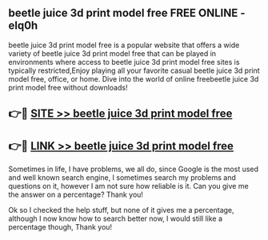 ## beetle juice 3d print model free FREE ONLINE - elq0h

beetle juice 3d print model free is a popular website that offers a wide variety of beetle juice 3d print model free that can be played in environments where access to beetle juice 3d print model free sites is typically restricted,Enjoy playing all your favorite casual beetle juice 3d print model free, office, or home. Dive into the world of online freebeetle juice 3d print model free without downloads!

## 👉🔴 [SITE >> beetle juice 3d print model free](http://news.freeplayer.one?title=beetle_juice_3d_print_model_free&ref=FRRE)

## 👉🔴 [LINK >> beetle juice 3d print model free](http://news.freeplayer.one?title=beetle_juice_3d_print_model_free&ref=FREE)

Sometimes in life, I have problems, we all do, since Google is the most used and well known search engine, I sometimes search my problems and questions on it, however I am not sure how reliable is it. Can you give me the answer on a percentage? Thank you!

Ok so I checked the help stuff, but none of it gives me a percentage, although I now know how to search better now, I would still like a percentage though, Thank you!